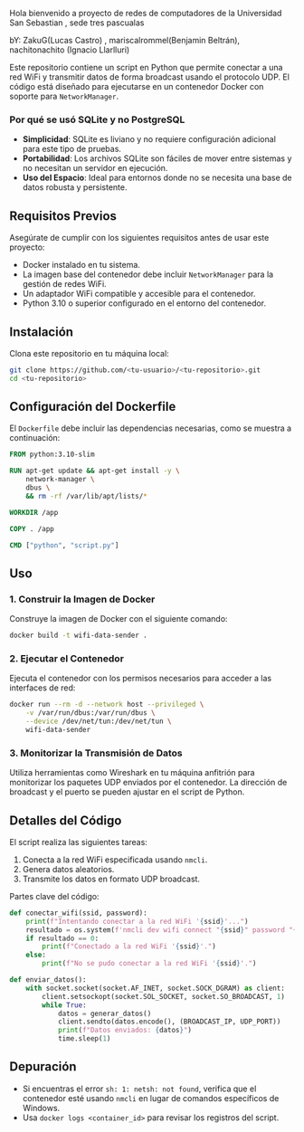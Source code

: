 Hola bienvenido a proyecto de redes de computadores de la Universidad San Sebastian , sede tres pascualas

bY: ZakuG(Lucas Castro) , mariscalrommel(Benjamin Beltrán), nachitonachito (Ignacio Llarlluri)

Este repositorio contiene un script en Python que permite conectar a una red WiFi y transmitir datos de forma broadcast usando el protocolo UDP. El código está diseñado para ejecutarse en un contenedor Docker con soporte para `NetworkManager`.

### Por qué se usó SQLite y no PostgreSQL

- **Simplicidad**: SQLite es liviano y no requiere configuración adicional para este tipo de pruebas.
- **Portabilidad**: Los archivos SQLite son fáciles de mover entre sistemas y no necesitan un servidor en ejecución.
- **Uso del Espacio**: Ideal para entornos donde no se necesita una base de datos robusta y persistente.


## Requisitos Previos

Asegúrate de cumplir con los siguientes requisitos antes de usar este proyecto:

- Docker instalado en tu sistema.
- La imagen base del contenedor debe incluir `NetworkManager` para la gestión de redes WiFi.
- Un adaptador WiFi compatible y accesible para el contenedor.
- Python 3.10 o superior configurado en el entorno del contenedor.

## Instalación

Clona este repositorio en tu máquina local:

```bash
git clone https://github.com/<tu-usuario>/<tu-repositorio>.git
cd <tu-repositorio>
```

## Configuración del Dockerfile

El `Dockerfile` debe incluir las dependencias necesarias, como se muestra a continuación:

```dockerfile
FROM python:3.10-slim

RUN apt-get update && apt-get install -y \
    network-manager \
    dbus \
    && rm -rf /var/lib/apt/lists/*

WORKDIR /app

COPY . /app

CMD ["python", "script.py"]
```

## Uso

### 1. Construir la Imagen de Docker

Construye la imagen de Docker con el siguiente comando:

```bash
docker build -t wifi-data-sender .
```

### 2. Ejecutar el Contenedor

Ejecuta el contenedor con los permisos necesarios para acceder a las interfaces de red:

```bash
docker run --rm -d --network host --privileged \
    -v /var/run/dbus:/var/run/dbus \
    --device /dev/net/tun:/dev/net/tun \
    wifi-data-sender
```

### 3. Monitorizar la Transmisión de Datos

Utiliza herramientas como Wireshark en tu máquina anfitrión para monitorizar los paquetes UDP enviados por el contenedor. La dirección de broadcast y el puerto se pueden ajustar en el script de Python.

## Detalles del Código

El script realiza las siguientes tareas:

1. Conecta a la red WiFi especificada usando `nmcli`.
2. Genera datos aleatorios.
3. Transmite los datos en formato UDP broadcast.

Partes clave del código:

```python
def conectar_wifi(ssid, password):
    print(f"Intentando conectar a la red WiFi '{ssid}'...")
    resultado = os.system(f'nmcli dev wifi connect "{ssid}" password "{password}"')
    if resultado == 0:
        print(f"Conectado a la red WiFi '{ssid}'.")
    else:
        print(f"No se pudo conectar a la red WiFi '{ssid}'.")

def enviar_datos():
    with socket.socket(socket.AF_INET, socket.SOCK_DGRAM) as client:
        client.setsockopt(socket.SOL_SOCKET, socket.SO_BROADCAST, 1)
        while True:
            datos = generar_datos()
            client.sendto(datos.encode(), (BROADCAST_IP, UDP_PORT))
            print(f"Datos enviados: {datos}")
            time.sleep(1)
```

## Depuración

- Si encuentras el error `sh: 1: netsh: not found`, verifica que el contenedor esté usando `nmcli` en lugar de comandos específicos de Windows.
- Usa `docker logs <container_id>` para revisar los registros del script.
